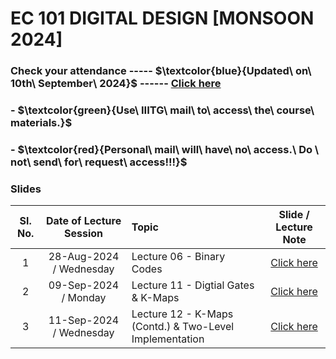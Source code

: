 # EC 101 DIGITAL DESIGN [MONSOON 2024]

### Check your attendance ----- $\textcolor{blue}{Updated\ on\ 10th\ September\ 2024\}$ ------ [Click here](https://docs.google.com/spreadsheets/d/1g6Bkx4F0SZnFVuvpEhR2SipWDqnjD6bE/edit?usp=drive_link&ouid=116384381532910939364&rtpof=true&sd=true)

### - $\textcolor{green}{Use\ IIITG\ mail\ to\ access\ the\ course\ materials.\}$

### - $\textcolor{red}{Personal\ mail\ will\ have\ no\ access.\ Do \ not\ send\ for\ request\ access\!!!\}$

### Slides
| Sl. No. | Date of Lecture Session | Topic | Slide / Lecture Note|                                                                                              
|:---:|:--:|:--|:--------------------------:|
| 1       | 28-Aug-2024 / Wednesday      |Lecture 06 - Binary Codes        | [Click here](https://drive.google.com/file/d/1nVh8jywEoSu345aTMSB1DY9-VADQO3iz/view?usp=drive_link)| 
| 2       | 09-Sep-2024 / Monday         |Lecture 11 - Digtial Gates & K-Maps       | [Click here](https://drive.google.com/file/d/1RudjmH9ASMBZZO6dXj6eDUGVeobrupe8/view?usp=drive_link)|   
| 3       | 11-Sep-2024 /  Wednesday     |Lecture 12 - K-Maps (Contd.) & Two-Level Implementation       | [Click here](https://drive.google.com/file/d/1C27XU0yNLYyWRPfTpp0WAJuX1v6ikkai/view?usp=drive_link)|  
